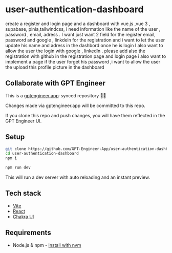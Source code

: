 # user-authentication-dashboard

create a register and login page and a dashboard with vue.js ,vue 3 , supabase, pinia,tailwindcss, i need information like the name of the user , password , email, adress
. I want just want 2 field for the register email, password and google , linkdeln for the registration and i want to let the user update his name and adress in the dashbord once he is login
I also want to allow the user the login with google , linkedln . please add also the registration with github in the registration page and login page
i also want to implement a page if the user forget his password
,i want to allow the user the upload this profile picture in the dashboard 

## Collaborate with GPT Engineer

This is a [gptengineer.app](https://gptengineer.app)-synced repository 🌟🤖

Changes made via gptengineer.app will be committed to this repo.

If you clone this repo and push changes, you will have them reflected in the GPT Engineer UI.

## Setup

```sh
git clone https://github.com/GPT-Engineer-App/user-authentication-dashboard.git
cd user-authentication-dashboard
npm i
```

```sh
npm run dev
```

This will run a dev server with auto reloading and an instant preview.

## Tech stack

- [Vite](https://vitejs.dev/)
- [React](https://react.dev/)
- [Chakra UI](https://chakra-ui.com/)

## Requirements

- Node.js & npm - [install with nvm](https://github.com/nvm-sh/nvm#installing-and-updating)
